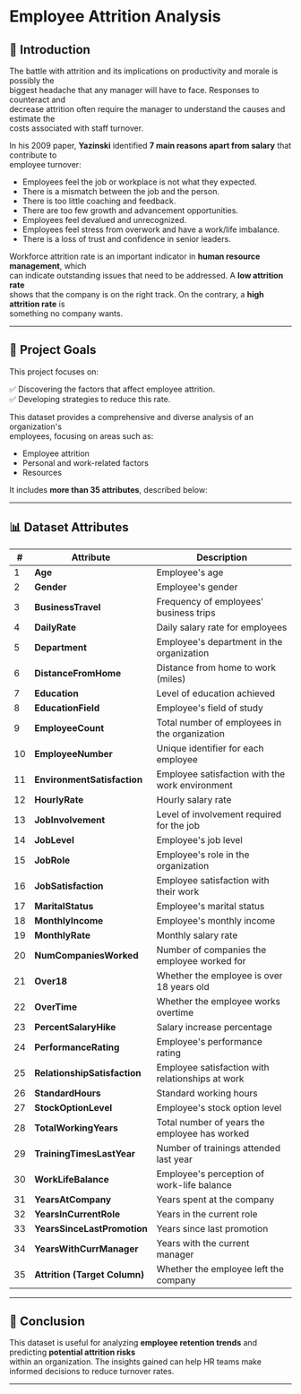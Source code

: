 # Employee Attrition Analysis

## 📌 Introduction  
The battle with attrition and its implications on productivity and morale is possibly the  
biggest headache that any manager will have to face. Responses to counteract and  
decrease attrition often require the manager to understand the causes and estimate the  
costs associated with staff turnover.  

In his 2009 paper, **Yazinski** identified **7 main reasons apart from salary** that contribute to  
employee turnover:  

- Employees feel the job or workplace is not what they expected.  
- There is a mismatch between the job and the person.  
- There is too little coaching and feedback.  
- There are too few growth and advancement opportunities.  
- Employees feel devalued and unrecognized.  
- Employees feel stress from overwork and have a work/life imbalance.  
- There is a loss of trust and confidence in senior leaders.  

Workforce attrition rate is an important indicator in **human resource management**, which  
can indicate outstanding issues that need to be addressed. A **low attrition rate**  
shows that the company is on the right track. On the contrary, a **high attrition rate** is  
something no company wants.  

---

## 🎯 **Project Goals**
This project focuses on:  

✅ Discovering the factors that affect employee attrition.  
✅ Developing strategies to reduce this rate.  

This dataset provides a comprehensive and diverse analysis of an organization's  
employees, focusing on areas such as:  
- Employee attrition  
- Personal and work-related factors  
- Resources  

It includes **more than 35 attributes**, described below:  

---

## 📊 **Dataset Attributes**
| #  | Attribute | Description |
|----|-----------|------------|
| 1  | **Age** | Employee's age |
| 2  | **Gender** | Employee's gender |
| 3  | **BusinessTravel** | Frequency of employees' business trips |
| 4  | **DailyRate** | Daily salary rate for employees |
| 5  | **Department** | Employee's department in the organization |
| 6  | **DistanceFromHome** | Distance from home to work (miles) |
| 7  | **Education** | Level of education achieved |
| 8  | **EducationField** | Employee's field of study |
| 9  | **EmployeeCount** | Total number of employees in the organization |
| 10 | **EmployeeNumber** | Unique identifier for each employee |
| 11 | **EnvironmentSatisfaction** | Employee satisfaction with the work environment |
| 12 | **HourlyRate** | Hourly salary rate |
| 13 | **JobInvolvement** | Level of involvement required for the job |
| 14 | **JobLevel** | Employee's job level |
| 15 | **JobRole** | Employee's role in the organization |
| 16 | **JobSatisfaction** | Employee satisfaction with their work |
| 17 | **MaritalStatus** | Employee's marital status |
| 18 | **MonthlyIncome** | Employee's monthly income |
| 19 | **MonthlyRate** | Monthly salary rate |
| 20 | **NumCompaniesWorked** | Number of companies the employee worked for |
| 21 | **Over18** | Whether the employee is over 18 years old |
| 22 | **OverTime** | Whether the employee works overtime |
| 23 | **PercentSalaryHike** | Salary increase percentage |
| 24 | **PerformanceRating** | Employee's performance rating |
| 25 | **RelationshipSatisfaction** | Employee satisfaction with relationships at work |
| 26 | **StandardHours** | Standard working hours |
| 27 | **StockOptionLevel** | Employee's stock option level |
| 28 | **TotalWorkingYears** | Total number of years the employee has worked |
| 29 | **TrainingTimesLastYear** | Number of trainings attended last year |
| 30 | **WorkLifeBalance** | Employee's perception of work-life balance |
| 31 | **YearsAtCompany** | Years spent at the company |
| 32 | **YearsInCurrentRole** | Years in the current role |
| 33 | **YearsSinceLastPromotion** | Years since last promotion |
| 34 | **YearsWithCurrManager** | Years with the current manager |
| 35 | **Attrition (Target Column)** | Whether the employee left the company |

---

## 📌 **Conclusion**
This dataset is useful for analyzing **employee retention trends** and predicting **potential attrition risks**  
within an organization. The insights gained can help HR teams make informed decisions to reduce turnover rates.

---

